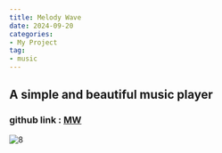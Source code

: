 ```yaml
---
title: Melody Wave
date: 2024-09-20
categories: 
- My Project
tag:
- music
---
```


## A simple and beautiful music player


### github link : [MW](https://github.com/guduyili/Melody-Wave)


![8](https://img.picui.cn/free/2024/09/21/66ee74e6b511f.png)